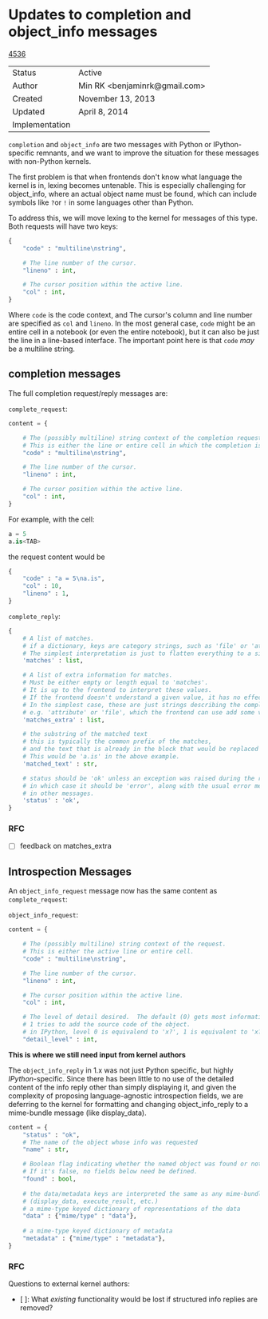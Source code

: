 # Updates to completion and object_info messages

<table>
<tr><td> Status </td><td> Active </td></tr>
<tr><td> Author </td><td> Min RK &lt;benjaminrk@gmail.com&gt;</td></tr>
<tr><td> Created </td><td> November 13, 2013</td></tr>
<tr><td> Updated </td><td> April 8, 2014</td></tr>
<tr><td> Implementation </td><a href="https://github.com/ipython/ipython/pull/4536">4536</a> </td></table>
</table>


`completion` and `object_info` are two messages with Python or IPython-specific remnants,
and we want to improve the situation for these messages with non-Python kernels.

The first problem is that when frontends don't know what language the kernel is in,
lexing becomes untenable.
This is especially challenging for object_info, where an actual object name must be found,
which can include symbols like `?`or `!` in some languages other than Python.

To address this, we will move lexing to the kernel for messages of this type.
Both requests will have two keys:

```python
{
    "code" : "multiline\nstring",

    # The line number of the cursor.
    "lineno" : int,

    # The cursor position within the active line.
    "col" : int,
}
```

Where `code` is the code context, and The cursor's column and line number are specified as `col` and `lineno`.
In the most general case, `code` might be an entire cell in a notebook (or even the entire notebook),
but it can also be just the line in a line-based interface.
The important point here is that `code` *may* be a multiline string.

## completion messages

The full completion request/reply messages are:

`complete_request`:

```python
content = {

    # The (possibly multiline) string context of the completion request.
    # This is either the line or entire cell in which the completion is being requested.
    "code" : "multiline\nstring",

    # The line number of the cursor.
    "lineno" : int,

    # The cursor position within the active line.
    "col" : int,
}
```

For example, with the cell:

```python
a = 5
a.is<TAB>
```

the request content would be

```python
{
    "code" : "a = 5\na.is",
    "col" : 10,
    "lineno" : 1,
}
```

`complete_reply`:

```python
{
    # A list of matches.
    # if a dictionary, keys are category strings, such as 'file' or 'attributes'.
    # The simplest interpretation is just to flatten everything to a single list.
    'matches' : list,

    # A list of extra information for matches.
    # Must be either empty or length equal to 'matches'.
    # It is up to the frontend to interpret these values.
    # If the frontend doesn't understand a given value, it has no effect.
    # In the simplest case, these are just strings describing the completion,
    # e.g. 'attribute' or 'file', which the frontend can use add some visual indicator.
    'matches_extra' : list,

    # the substring of the matched text
    # this is typically the common prefix of the matches,
    # and the text that is already in the block that would be replaced by the full completion.
    # This would be 'a.is' in the above example.
    'matched_text' : str,

    # status should be 'ok' unless an exception was raised during the request,
    # in which case it should be 'error', along with the usual error message content
    # in other messages.
    'status' : 'ok',
}
```

### RFC

- [ ] feedback on matches_extra

## Introspection Messages

An `object_info_request` message now has the same content as `complete_request`:

`object_info_request`:

```python
content = {

    # The (possibly multiline) string context of the request.
    # This is either the active line or entire cell.
    "code" : "multiline\nstring",

    # The line number of the cursor.
    "lineno" : int,

    # The cursor position within the active line.
    "col" : int,

    # The level of detail desired.  The default (0) gets most information about the object.
    # 1 tries to add the source code of the object.
    # in IPython, level 0 is equivalend to 'x?', 1 is equivalent to 'x??'.
    "detail_level" : int,
```

**This is where we still need input from kernel authors**

The `object_info_reply` in 1.x was not just Python specific, but highly *IPython*-specific.
Since there has been little to no use of the detailed content of the info reply other than simply displaying it,
and given the complexity of proposing language-agnostic introspection fields,
we are deferring to the kernel for formatting and changing object_info_reply to
a mime-bundle message (like display_data).


```python
content = {
    "status" : "ok",
    # The name of the object whose info was requested
    "name" : str,

    # Boolean flag indicating whether the named object was found or not.
    # If it's false, no fields below need be defined.
    "found" : bool,
    
    # the data/metadata keys are interpreted the same as any mime-bundle message
    # (display_data, execute_result, etc.)
    # a mime-type keyed dictionary of representations of the data
    "data" : {"mime/type" : "data"},
    
    # a mime-type keyed dictionary of metadata
    "metadata" : {"mime/type" : "metadata"},
}
```

### RFC 

Questions to external kernel authors:

- [ ]: What *existing* functionality would be lost if structured info replies are removed?
